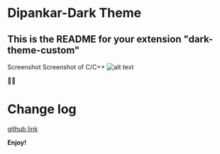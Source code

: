 # Dipankar-Dark Theme
## This is the README for your extension "dark-theme-custom"
Screenshot
Screenshot of C/C++
![alt text](https://github.com/dipsonu10/dark-theme-custom/blob/main/image_preview.png?raw=true)

🎉✨

# Change log
 [github link](https://github.com/dipsonu10/dark-theme-custom/blob/main/CHANGELOG.md)

**Enjoy!**